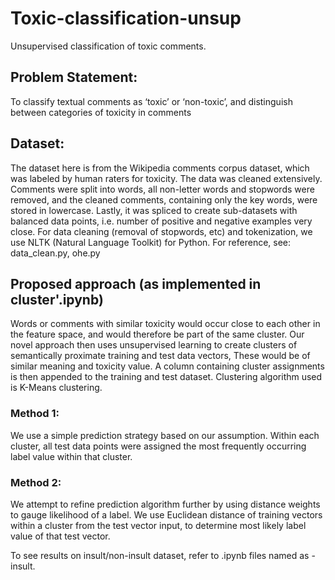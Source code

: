 # Toxic-classification-unsup
Unsupervised classification of toxic comments.
## Problem Statement: 
To classify textual comments as ‘toxic’ or ‘non-toxic’, and distinguish between categories of toxicity in comments
## Dataset: 
The dataset here is from the Wikipedia comments corpus dataset, which was labeled by human raters for toxicity. The data was cleaned extensively. Comments were split into words, all non-letter words and stopwords were removed, and the cleaned comments, containing only the key words, were stored in lowercase. Lastly, it was spliced to create sub-datasets with balanced data points, i.e. number of positive and negative examples very close. For data cleaning (removal of stopwords, etc) and tokenization, we use NLTK (Natural Language Toolkit) for Python.
For reference, see: data_clean.py, ohe.py
## Proposed approach (as implemented in cluster'.ipynb)
Words or comments with similar toxicity would occur close to each other in the feature space, and would therefore be part of the same cluster.
Our novel approach then uses unsupervised learning to create clusters of semantically proximate training and test data vectors, These would be of similar meaning and toxicity value. A column containing cluster assignments is then appended to the training and test dataset. 
Clustering algorithm used is K-Means clustering.
### Method 1: 
We use a simple prediction strategy based on our assumption. Within each cluster, all test data points were assigned the most frequently occurring label value within that cluster.
### Method 2: 
We attempt to refine prediction algorithm further by using distance weights to gauge likelihood of a label. We use Euclidean distance of training vectors within a cluster from the test vector input, to determine most likely label value of that test vector.

To see results on insult/non-insult dataset, refer to .ipynb files named as -insult.
